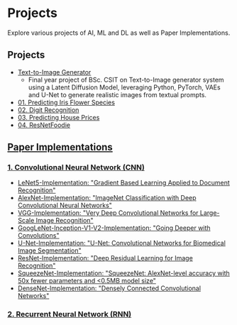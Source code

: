 # Projects

Explore various projects of AI, ML and DL as well as Paper Implementations.

## Projects

- [Text-to-Image Generator](https://github.com/Neha-Shrestha/Text-to-Image-Generator)
    - Final year project of BSc. CSIT on Text-to-Image generator system using a Latent Diffusion Model, leveraging Python, PyTorch, VAEs and U-Net to generate realistic images from textual prompts.
- [01. Predicting Iris Flower Species](01.%20Predicting%20Iris%20Flower%20Species/)
- [02. Digit Recognition](02.%20Digit%20Recognition/)
- [03. Predicting House Prices](03.%20Predicting%20House%20Prices/)
- [04. ResNetFoodie](https://github.com/nordengt/ResNetFoodie)

## [Paper Implementations](Paper%20Implementations/)

### [1. Convolutional Neural Network (CNN)](Paper%20Implementations/Convolutional%20Neural%20Network%20(CNN)/)

- [LeNet5-Implementation: "Gradient Based Learning Applied to Document Recognition"](https://github.com/nordengt/LeNet5-Implementation)
- [AlexNet-Implementation: "ImageNet Classification with Deep Convolutional Neural Networks"](https://github.com/nordengt/AlexNet-Implementation)
- [VGG-Implementation: "Very Deep Convolutional Networks for Large-Scale Image Recognition"](https://github.com/nordengt/VGG-Implementation)
- [GoogLeNet-Inception-V1-V2-Implementation: "Going Deeper with Convolutions"](https://github.com/nordengt/GoogLeNet-Inception-V1-V2-Implementation)
- [U-Net-Implementation: "U-Net: Convolutional Networks for Biomedical Image Segmentation"](https://github.com/nordengt/U-Net-Implementation)
- [ResNet-Implementation: "Deep Residual Learning for Image Recognition"](https://github.com/nordengt/ResNet-Implementation)
- [SqueezeNet-Implementation: "SqueezeNet: AlexNet-level accuracy with 50x fewer parameters and <0.5MB model size"](https://github.com/nordengt/SqueezeNet-Implementation)
- [DenseNet-Implementation: "Densely Connected Convolutional Networks"](https://github.com/nordengt/DenseNet-Implementation)

### [2. Recurrent Neural Network (RNN)](Paper%20Implementations/Recurrent%20Neural%20Network%20(RNN)/)
